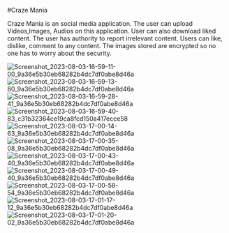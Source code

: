 #Craze Mania

Craze Mania is an social media application. The user can upload Videos,Images, Audios on this application. User can also download liked content. The user has authority to report irrelevant content. Users can like, dislike, comment to any content. The images stored are encrypted so no one has to worry about the security.

![Screenshot_2023-08-03-16-59-11-00_9a36e5b30eb68282b4dc7df0abe8d46a](https://github.com/TanmayShadow/CPP-Project/assets/99261567/11b63603-1190-4bd0-80a7-c85043a2a07e)
![Screenshot_2023-08-03-16-59-13-80_9a36e5b30eb68282b4dc7df0abe8d46a](https://github.com/TanmayShadow/CPP-Project/assets/99261567/32ad93e0-e323-4816-a1c4-20dcae38ab97)
![Screenshot_2023-08-03-16-59-28-41_9a36e5b30eb68282b4dc7df0abe8d46a](https://github.com/TanmayShadow/CPP-Project/assets/99261567/68819729-9b0b-487d-a7e5-ceaaeecabfab)
![Screenshot_2023-08-03-16-59-40-83_c31b32364ce19ca8fcd150a417ecce58](https://github.com/TanmayShadow/CPP-Project/assets/99261567/be3096bb-2462-460e-a3b8-79514ffc8ea5)
![Screenshot_2023-08-03-17-00-14-63_9a36e5b30eb68282b4dc7df0abe8d46a](https://github.com/TanmayShadow/CPP-Project/assets/99261567/38f1d3eb-9047-4441-984b-2067d5ee8c4d)
![Screenshot_2023-08-03-17-00-35-08_9a36e5b30eb68282b4dc7df0abe8d46a](https://github.com/TanmayShadow/CPP-Project/assets/99261567/9e9c4bd0-650f-4636-aa8d-0dc8e8f61334)
![Screenshot_2023-08-03-17-00-43-40_9a36e5b30eb68282b4dc7df0abe8d46a](https://github.com/TanmayShadow/CPP-Project/assets/99261567/bd19061a-df1e-4195-a4e1-f2c043286166)
![Screenshot_2023-08-03-17-00-49-40_9a36e5b30eb68282b4dc7df0abe8d46a](https://github.com/TanmayShadow/CPP-Project/assets/99261567/b63b35f4-3a3b-43f8-933e-9a2c82934a10)
![Screenshot_2023-08-03-17-00-58-54_9a36e5b30eb68282b4dc7df0abe8d46a](https://github.com/TanmayShadow/CPP-Project/assets/99261567/7d60ae5e-080c-4e0e-ba05-1bedbc4f261c)
![Screenshot_2023-08-03-17-01-17-12_9a36e5b30eb68282b4dc7df0abe8d46a](https://github.com/TanmayShadow/CPP-Project/assets/99261567/0504a1bb-003b-4c53-9da4-3d9bde5068f7)
![Screenshot_2023-08-03-17-01-20-02_9a36e5b30eb68282b4dc7df0abe8d46a](https://github.com/TanmayShadow/CPP-Project/assets/99261567/890eeae7-f978-476a-95f8-0e36b57a0fe8)

